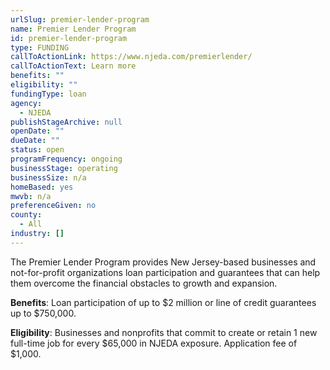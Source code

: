 ```yaml
---
urlSlug: premier-lender-program
name: Premier Lender Program
id: premier-lender-program
type: FUNDING
callToActionLink: https://www.njeda.com/premierlender/
callToActionText: Learn more
benefits: ""
eligibility: ""
fundingType: loan
agency:
  - NJEDA
publishStageArchive: null
openDate: ""
dueDate: ""
status: open
programFrequency: ongoing
businessStage: operating
businessSize: n/a
homeBased: yes
mwvb: n/a
preferenceGiven: no
county:
  - All
industry: []
---
```


The Premier Lender Program provides New Jersey-based businesses and not-for-profit organizations loan participation and guarantees that can help them overcome the financial obstacles to growth and expansion.

**Benefits**: Loan participation of up to $2 million or line of credit guarantees up to $750,000.

**Eligibility**: Businesses and nonprofits that commit to create or retain 1 new full-time job for every $65,000 in NJEDA exposure. Application fee of $1,000.
